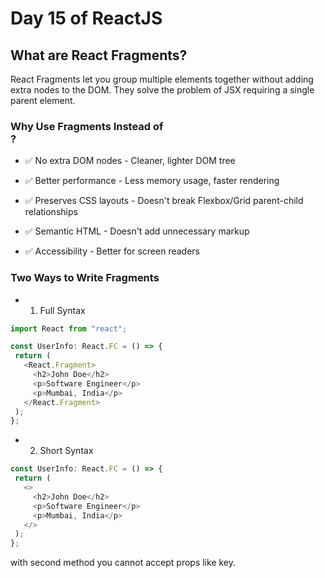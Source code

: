 # Day 15 of ReactJS
## What are React Fragments?
React Fragments let you group multiple elements together without adding extra nodes to the DOM. They solve the problem of JSX requiring a single parent element.
### Why Use Fragments Instead of <div>?

- ✅ No extra DOM nodes - Cleaner, lighter DOM tree

- ✅ Better performance - Less memory usage, faster rendering

- ✅ Preserves CSS layouts - Doesn't break Flexbox/Grid parent-child relationships

- ✅ Semantic HTML - Doesn't add unnecessary markup

- ✅ Accessibility - Better for screen readers

### Two Ways to Write Fragments
 - 1. Full Syntax
 ```js
 import React from "react";

const UserInfo: React.FC = () => {
  return (
    <React.Fragment>
      <h2>John Doe</h2>
      <p>Software Engineer</p>
      <p>Mumbai, India</p>
    </React.Fragment>
  );
};

 ```
 - 2. Short Syntax
 ```js
const UserInfo: React.FC = () => {
  return (
    <>
      <h2>John Doe</h2>
      <p>Software Engineer</p>
      <p>Mumbai, India</p>
    </>
  );
};
 ```
with second method you cannot accept props like key. 

